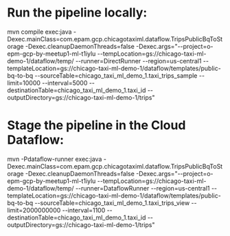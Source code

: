 # Run the pipeline locally:
mvn compile exec:java -Dexec.mainClass=com.epam.gcp.chicagotaximl.dataflow.TripsPublicBqToStorage -Dexec.cleanupDaemonThreads=false -Dexec.args="--project=o-epm-gcp-by-meetup1-ml-t1iylu --tempLocation=gs://chicago-taxi-ml-demo-1/dataflow/temp/ --runner=DirectRunner --region=us-central1 --templateLocation=gs://chicago-taxi-ml-demo-1/dataflow/templates/public-bq-to-bq --sourceTable=chicago_taxi_ml_demo_1.taxi_trips_sample --limit=10000 --interval=5000 --destinationTable=chicago_taxi_ml_demo_1.taxi_id --outputDirectory=gs://chicago-taxi-ml-demo-1/trips"

# Stage the pipeline in the Cloud Dataflow:
mvn -Pdataflow-runner exec:java -Dexec.mainClass=com.epam.gcp.chicagotaximl.dataflow.TripsPublicBqToStorage -Dexec.cleanupDaemonThreads=false -Dexec.args="--project=o-epm-gcp-by-meetup1-ml-t1iylu --tempLocation=gs://chicago-taxi-ml-demo-1/dataflow/temp/ --runner=DataflowRunner --region=us-central1 --templateLocation=gs://chicago-taxi-ml-demo-1/dataflow/templates/public-bq-to-bq  --sourceTable=chicago_taxi_ml_demo_1.taxi_trips_view --limit=2000000000 --interval=1100 --destinationTable=chicago_taxi_ml_demo_1.taxi_id --outputDirectory=gs://chicago-taxi-ml-demo-1/trips"

